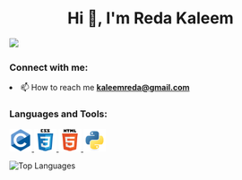 <h1 align="center">Hi 👋, I'm Reda Kaleem</h1>

![](https://github.com/user-attachments/assets/825bc45e-57f1-4078-a11f-1fc32ccb0ea6)



<h3 align="left">Connect with me:</h3>
<li>📫 How to reach me <strong><a href="mailto:kaleemreda@gmail.com">kaleemreda@gmail.com</a></strong></li>

<p align="left">
</p>

<h3 align="left">Languages and Tools:</h3>
<p align="left"> <a href="https://www.cprogramming.com/" target="_blank" rel="noreferrer"> <img src="https://raw.githubusercontent.com/devicons/devicon/master/icons/c/c-original.svg" alt="c" width="40" height="40"/> </a> <a href="https://www.w3schools.com/css/" target="_blank" rel="noreferrer"> <img src="https://raw.githubusercontent.com/devicons/devicon/master/icons/css3/css3-original-wordmark.svg" alt="css3" width="40" height="40"/> </a> <a href="https://www.w3.org/html/" target="_blank" rel="noreferrer"> <img src="https://raw.githubusercontent.com/devicons/devicon/master/icons/html5/html5-original-wordmark.svg" alt="html5" width="40" height="40"/> </a> <a href="https://www.python.org" target="_blank" rel="noreferrer"> <img src="https://raw.githubusercontent.com/devicons/devicon/master/icons/python/python-original.svg" alt="python" width="40" height="40"/> </a> </p>

<img src="https://github-readme-stats.vercel.app/api/top-langs?username=RedaKaleem&bg_color=0f2d3d&color=1cadfb&theme=tokyonight&line&show_icons=true&locale=en&layout=compact" alt="Top Languages" />

